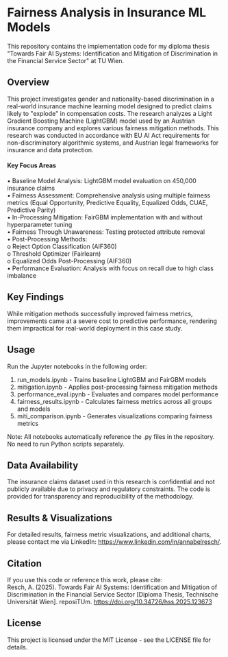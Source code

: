 # Fairness Analysis in Insurance ML Models
This repository contains the implementation code for my diploma thesis "Towards Fair AI Systems: Identification and Mitigation of Discrimination in the Financial Service Sector" at TU Wien.

## Overview
This project investigates gender and nationality-based discrimination in a real-world insurance machine learning model designed to predict claims likely to "explode" in compensation costs. The research analyzes a Light Gradient Boosting Machine (LightGBM) model used by an Austrian insurance company and explores various fairness mitigation methods. This research was conducted in accordance with EU AI Act requirements for non-discriminatory algorithmic systems, and Austrian legal frameworks for insurance and data protection.  
#### Key Focus Areas  
•	Baseline Model Analysis: LightGBM model evaluation on 450,000 insurance claims  
•	Fairness Assessment: Comprehensive analysis using multiple fairness metrics (Equal Opportunity, Predictive Equality, Equalized Odds, CUAE, Predictive Parity)  
•	In-Processing Mitigation: FairGBM implementation with and without hyperparameter tuning  
•	Fairness Through Unawareness: Testing protected attribute removal  
•	Post-Processing Methods:   
o	Reject Option Classification (AIF360)  
o	Threshold Optimizer (Fairlearn)  
o	Equalized Odds Post-Processing (AIF360)  
•	Performance Evaluation: Analysis with focus on recall due to high class imbalance  

## Key Findings
While mitigation methods successfully improved fairness metrics, improvements came at a severe cost to predictive performance, rendering them impractical for real-world deployment in this case study.

## Usage
Run the Jupyter notebooks in the following order:  
1.	run_models.ipynb - Trains baseline LightGBM and FairGBM models  
2.	mitigation.ipynb - Applies post-processing fairness mitigation methods  
3.	performance_eval.ipynb - Evaluates and compares model performance  
4.	fairness_results.ipynb - Calculates fairness metrics across all groups and models  
5.	miti_comparison.ipynb - Generates visualizations comparing fairness metrics
   
Note: All notebooks automatically reference the .py files in the repository. No need to run Python scripts separately.  

## Data Availability
The insurance claims dataset used in this research is confidential and not publicly available due to privacy and regulatory constraints. The code is provided for transparency and reproducibility of the methodology.

## Results & Visualizations
For detailed results, fairness metric visualizations, and additional charts, please contact me via LinkedIn: https://www.linkedin.com/in/annabelresch/.

## Citation
If you use this code or reference this work, please cite:  
Resch, A. (2025). Towards Fair AI Systems: Identification and Mitigation of Discrimination in the Financial Service Sector [Diploma Thesis, Technische Universität Wien]. reposiTUm. https://doi.org/10.34726/hss.2025.123673

## License
This project is licensed under the MIT License - see the LICENSE file for details.

